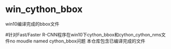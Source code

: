 # win_cython_bbox
win10编译完成的bbox文件

#针对Fast/Faster R-CNN程序在win10下cython_bbox和cython_cython_nms文件no moudle named cython_bbox问题
本仓库包含已编译完成的文件
